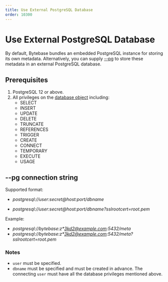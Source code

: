 ```yaml
---
title: Use External PostgreSQL Database
order: 10300
---
```


# Use External PostgreSQL Database

By default, Bytebase bundles an embedded PostgreSQL instance for storing its own metadata. Alternatively, you can supply [--pg](/docs/reference/command-line#--pg-string) to store these metadata in an external PostgreSQL database.

## Prerequisites

1. PostgreSQL 12 or above.
1. All privileges on the [database object](https://www.postgresql.org/docs/current/sql-grant.html) including:
   - SELECT
   - INSERT
   - UPDATE
   - DELETE
   - TRUNCATE
   - REFERENCES
   - TRIGGER
   - CREATE
   - CONNECT
   - TEMPORARY
   - EXECUTE
   - USAGE

## --pg connection string

Supported format:

- _postgresql://user:secret@host:port/dbname_

- _postgresql://user:secret@host:port/dbname?sslrootcert=root.pem_

Example:

- _postgresql://bytebase:z\*3kd2@example.com:5432/meta_
- _postgresql://bytebase:z\*3kd2@example.com:5432/meta?sslrootcert=root.pem_

### Notes

- `user` must be specified.
- `dbname` must be specified and must be created in advance. The connecting `user` must have all the database privileges mentioned above.
